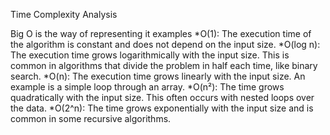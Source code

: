 Time Complexity Analysis

Big O is the way of representing it
examples
*O(1): The execution time of the algorithm is constant and does not depend on the input size.
*O(log n): The execution time grows logarithmically with the input size. This is common in algorithms that divide the problem in half each time, like binary search.
*O(n): The execution time grows linearly with the input size. An example is a simple loop through an array.
*O(n²): The time grows quadratically with the input size. This often occurs with nested loops over the data.
*O(2^n): The time grows exponentially with the input size and is common in some recursive algorithms.
